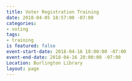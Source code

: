 ```yaml
---
title: Voter Registration Training
date: 2018-04-05 18:57:00 -07:00
categories:
- voting
tags:
- training
is featured: false
event-start-date: 2018-04-16 18:00:00 -07:00
event-end-date: 2018-04-16 20:00:00 -07:00
Location: Burlington Library
layout: page
---
```


